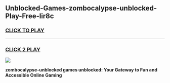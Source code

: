 
## Unblocked-Games-zombocalypse-unblocked-Play-Free-lir8c
<h3>
<a href="https://premium76.site?title=zombocalypse-unblocked&ref=17A">CLICK TO PLAY</a></h3>
<hr>

<h3>
<a href="https://premium76.site?title=zombocalypse-unblocked&ref=17A">CLICK 2 PLAY</a>
  
</h3>

<a href="https://premium76.site?title=zombocalypse-unblocked&ref=17A"><img src="https://clearcache.store/games.png"></a>


**zombocalypse-unblocked games unblocked: Your Gateway to Fun and Accessible Online Gaming**
